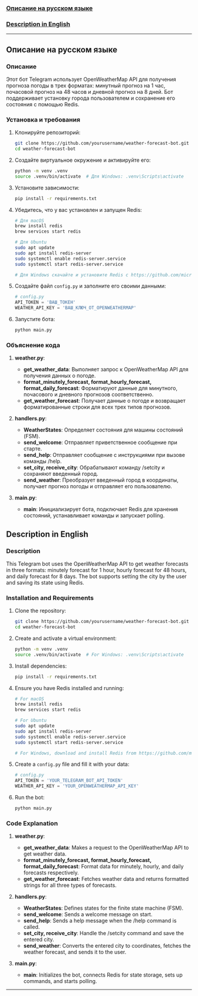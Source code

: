 ### [Описание на русском языке](#русский)

### [Description in English](#english)

---

## <a name="русский"></a>Описание на русском языке

### Описание

Этот бот Telegram использует OpenWeatherMap API для получения прогноза погоды в трех форматах: минутный прогноз на 1 час, почасовой прогноз на 48 часов и дневной прогноз на 8 дней. Бот поддерживает установку города пользователем и сохранение его состояния с помощью Redis.

### Установка и требования

1. Клонируйте репозиторий:
    ```sh
    git clone https://github.com/yourusername/weather-forecast-bot.git
    cd weather-forecast-bot
    ```

2. Создайте виртуальное окружение и активируйте его:
    ```sh
    python -m venv .venv
    source .venv/bin/activate  # Для Windows: .venv\Scripts\activate
    ```

3. Установите зависимости:
    ```sh
    pip install -r requirements.txt
    ```

4. Убедитесь, что у вас установлен и запущен Redis:
    ```sh
    # Для macOS
    brew install redis
    brew services start redis

    # Для Ubuntu
    sudo apt update
    sudo apt install redis-server
    sudo systemctl enable redis-server.service
    sudo systemctl start redis-server.service

    # Для Windows скачайте и установите Redis с https://github.com/microsoftarchive/redis/releases
    ```

5. Создайте файл `config.py` и заполните его своими данными:
    ```python
    # config.py
    API_TOKEN = 'ВАШ_ТОКЕН'
    WEATHER_API_KEY = 'ВАШ_КЛЮЧ_ОТ_OPENWEATHERMAP'
    ```

6. Запустите бота:
    ```sh
    python main.py
    ```

### Объяснение кода

1. **weather.py**:
    * **get_weather_data**: Выполняет запрос к OpenWeatherMap API для получения данных о погоде.
    * **format_minutely_forecast, format_hourly_forecast, format_daily_forecast**: Форматируют данные для минутного, почасового и дневного прогнозов соответственно.
    * **get_weather_forecast**: Получает данные о погоде и возвращает форматированные строки для всех трех типов прогнозов.

2. **handlers.py**:
    * **WeatherStates**: Определяет состояния для машины состояний (FSM).
    * **send_welcome**: Отправляет приветственное сообщение при старте.
    * **send_help**: Отправляет сообщение с инструкциями при вызове команды /help.
    * **set_city, receive_city**: Обрабатывают команду /setcity и сохраняют введенный город.
    * **send_weather**: Преобразует введенный город в координаты, получает прогноз погоды и отправляет его пользователю.

3. **main.py**:
    * **main**: Инициализирует бота, подключает Redis для хранения состояний, устанавливает команды и запускает polling.

## <a name="english"></a>Description in English

### Description

This Telegram bot uses the OpenWeatherMap API to get weather forecasts in three formats: minutely forecast for 1 hour, hourly forecast for 48 hours, and daily forecast for 8 days. The bot supports setting the city by the user and saving its state using Redis.

### Installation and Requirements

1. Clone the repository:
    ```sh
    git clone https://github.com/yourusername/weather-forecast-bot.git
    cd weather-forecast-bot
    ```

2. Create and activate a virtual environment:
    ```sh
    python -m venv .venv
    source .venv/bin/activate  # For Windows: .venv\Scripts\activate
    ```

3. Install dependencies:
    ```sh
    pip install -r requirements.txt
    ```

4. Ensure you have Redis installed and running:
    ```sh
    # For macOS
    brew install redis
    brew services start redis

    # For Ubuntu
    sudo apt update
    sudo apt install redis-server
    sudo systemctl enable redis-server.service
    sudo systemctl start redis-server.service

    # For Windows, download and install Redis from https://github.com/microsoftarchive/redis/releases
    ```

5. Create a `config.py` file and fill it with your data:
    ```python
    # config.py
    API_TOKEN = 'YOUR_TELEGRAM_BOT_API_TOKEN'
    WEATHER_API_KEY = 'YOUR_OPENWEATHERMAP_API_KEY'
    ```

6. Run the bot:
    ```sh
    python main.py
    ```

### Code Explanation

1. **weather.py**:
    * **get_weather_data**: Makes a request to the OpenWeatherMap API to get weather data.
    * **format_minutely_forecast, format_hourly_forecast, format_daily_forecast**: Format data for minutely, hourly, and daily forecasts respectively.
    * **get_weather_forecast**: Fetches weather data and returns formatted strings for all three types of forecasts.

2. **handlers.py**:
    * **WeatherStates**: Defines states for the finite state machine (FSM).
    * **send_welcome**: Sends a welcome message on start.
    * **send_help**: Sends a help message when the /help command is called.
    * **set_city, receive_city**: Handle the /setcity command and save the entered city.
    * **send_weather**: Converts the entered city to coordinates, fetches the weather forecast, and sends it to the user.

3. **main.py**:
    * **main**: Initializes the bot, connects Redis for state storage, sets up commands, and starts polling.

---
